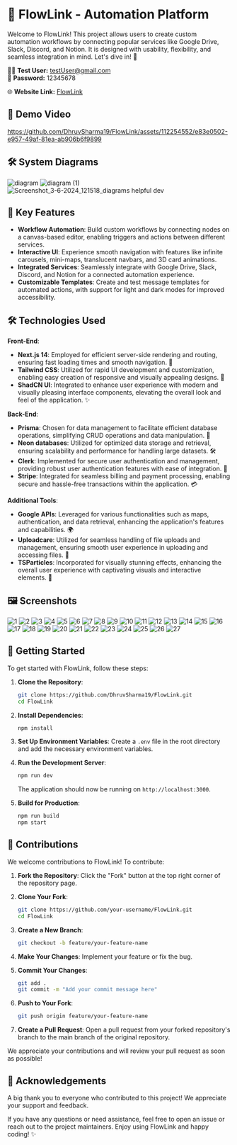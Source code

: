 # 🚀 FlowLink - Automation Platform

Welcome to FlowLink! This project allows users to create custom automation workflows by connecting popular services like Google Drive, Slack, Discord, and Notion. It is designed with usability, flexibility, and seamless integration in mind. Let's dive in! 🌊

🧑‍💻 **Test User:** testUser@gmail.com  
🔐 **Password:** 12345678

🌐 **Website Link:**  [FlowLink](https://flow-link.vercel.app/)

## 🎥 Demo Video

https://github.com/DhruvSharma19/FlowLink/assets/112254552/e83e0502-e957-49af-81ea-ab906b6f9899

## 🛠️ System Diagrams

![diagram](https://github.com/DhruvSharma19/FlowLink/assets/112254552/97cd5469-8ac0-40fe-a13d-633b7f5a8f6c)
![diagram (1)](https://github.com/DhruvSharma19/FlowLink/assets/112254552/1603971a-cf0d-4f80-abea-3bba09bc5fcd)
![Screenshot_3-6-2024_121518_diagrams helpful dev](https://github.com/DhruvSharma19/FlowLink/assets/112254552/8033e73c-3270-4194-bd5f-475e11b36f82)

## 🌟 Key Features

- **Workflow Automation**: Build custom workflows by connecting nodes on a canvas-based editor, enabling triggers and actions between different services.
- **Interactive UI**: Experience smooth navigation with features like infinite carousels, mini-maps, translucent navbars, and 3D card animations.
- **Integrated Services**: Seamlessly integrate with Google Drive, Slack, Discord, and Notion for a connected automation experience.
- **Customizable Templates**: Create and test message templates for automated actions, with support for light and dark modes for improved accessibility.

## 🛠 Technologies Used

**Front-End**:
- **Next.js 14**: Employed for efficient server-side rendering and routing, ensuring fast loading times and smooth navigation. 🚀
- **Tailwind CSS**: Utilized for rapid UI development and customization, enabling easy creation of responsive and visually appealing designs. 🎨
- **ShadCN UI**: Integrated to enhance user experience with modern and visually pleasing interface components, elevating the overall look and feel of the application. ✨

**Back-End**:
- **Prisma**: Chosen for data management to facilitate efficient database operations, simplifying CRUD operations and data manipulation. 💼
- **Neon databases**: Utilized for optimized data storage and retrieval, ensuring scalability and performance for handling large datasets. 🛠️
- **Clerk**: Implemented for secure user authentication and management, providing robust user authentication features with ease of integration. 🔐
- **Stripe**: Integrated for seamless billing and payment processing, enabling secure and hassle-free transactions within the application. 💳

**Additional Tools**:
- **Google APIs**: Leveraged for various functionalities such as maps, authentication, and data retrieval, enhancing the application's features and capabilities. 🌍
- **Uploadcare**: Utilized for seamless handling of file uploads and management, ensuring smooth user experience in uploading and accessing files. 📂
- **TSParticles**: Incorporated for visually stunning effects, enhancing the overall user experience with captivating visuals and interactive elements. 🌟
  
## 🖼️ Screenshots

![1](https://github.com/DhruvSharma19/FlowLink/assets/112254552/7d198c88-a4c6-445f-b189-47e866433c1f)
![2](https://github.com/DhruvSharma19/FlowLink/assets/112254552/59208a27-9038-4339-a41f-6234a56e39ee)
![3](https://github.com/DhruvSharma19/FlowLink/assets/112254552/54f530af-840f-4f1b-b2dd-818efbcbacda)
![4](https://github.com/DhruvSharma19/FlowLink/assets/112254552/84893bac-e5bc-4e6d-a756-938f414342fb)
![5](https://github.com/DhruvSharma19/FlowLink/assets/112254552/b8069c91-51df-46b7-b13b-938322169b53)
![6](https://github.com/DhruvSharma19/FlowLink/assets/112254552/12afc578-bbbe-4192-a0f8-1c864b3d0f8d)
![7](https://github.com/DhruvSharma19/FlowLink/assets/112254552/960c57ef-820a-4c09-be3a-fb9fa844ddc3)
![8](https://github.com/DhruvSharma19/FlowLink/assets/112254552/825df34f-cd39-447d-acc0-21b3a5ff833b)
![9](https://github.com/DhruvSharma19/FlowLink/assets/112254552/5edd8cb6-488b-469e-84bb-29e0c77c8ec3)
![10](https://github.com/DhruvSharma19/FlowLink/assets/112254552/cd70c936-368f-42ec-ba42-21c2053da939)
![11](https://github.com/DhruvSharma19/FlowLink/assets/112254552/5a303a6b-e6a2-4195-ad3d-85ef7ebc8263)
![12](https://github.com/DhruvSharma19/FlowLink/assets/112254552/0d2e5515-250c-4380-9660-919f587a157c)
![13](https://github.com/DhruvSharma19/FlowLink/assets/112254552/c77f468a-6530-45d2-bd55-69866d4bcf18)
![14](https://github.com/DhruvSharma19/FlowLink/assets/112254552/0e08f3b0-706a-4df7-bdb1-5baf03cf5f1c)
![15](https://github.com/DhruvSharma19/FlowLink/assets/112254552/a187d5a8-1167-4da9-a3e5-de9579e99c2f)
![16](https://github.com/DhruvSharma19/FlowLink/assets/112254552/196788c9-92ab-4a2d-8769-bd6ce7039cea)
![17](https://github.com/DhruvSharma19/FlowLink/assets/112254552/e5b87ed8-2cc5-4070-915f-955f59e1f502)
![18](https://github.com/DhruvSharma19/FlowLink/assets/112254552/d2ca8228-a8f6-49fa-a3e8-22292caef16c)
![19](https://github.com/DhruvSharma19/FlowLink/assets/112254552/ef511c57-39fc-445b-8098-e044bffa0e0a)
![20](https://github.com/DhruvSharma19/FlowLink/assets/112254552/81bd89f9-0fe5-4bbc-8d6c-11f5177cf992)
![21](https://github.com/DhruvSharma19/FlowLink/assets/112254552/cd4a01f2-2733-46bc-8a9b-bda04558f700)
![22](https://github.com/DhruvSharma19/FlowLink/assets/112254552/d09b4b75-2418-4bfa-b719-89ef846fb3df)
![23](https://github.com/DhruvSharma19/FlowLink/assets/112254552/f467fe74-6363-411c-9b62-0f5a8c5f876d)
![24](https://github.com/DhruvSharma19/FlowLink/assets/112254552/810e808b-bb46-457e-95be-fa5bd9f9c30f)
![25](https://github.com/DhruvSharma19/FlowLink/assets/112254552/c58b4d22-aca0-4a4c-90fd-8cbf8a46c96c)
![26](https://github.com/DhruvSharma19/FlowLink/assets/112254552/1573b427-3d13-4c47-ac4c-5bb87e220cac)
![27](https://github.com/DhruvSharma19/FlowLink/assets/112254552/cdbed35e-2a27-4f2d-a9a0-32ea760a25bd)


## 🚀 Getting Started

To get started with FlowLink, follow these steps:

1. **Clone the Repository**:
   ```bash
   git clone https://github.com/DhruvSharma19/FlowLink.git
   cd FlowLink
   ```

2. **Install Dependencies**:
   ```bash
   npm install
   ```

3. **Set Up Environment Variables**:
   Create a `.env` file in the root directory and add the necessary environment variables.

4. **Run the Development Server**:
   ```bash
   npm run dev
   ```
   The application should now be running on `http://localhost:3000`.

5. **Build for Production**:
   ```bash
   npm run build
   npm start
   ```

## 🤝 Contributions

We welcome contributions to FlowLink! To contribute:

1. **Fork the Repository**:
   Click the "Fork" button at the top right corner of the repository page.

2. **Clone Your Fork**:
   ```bash
   git clone https://github.com/your-username/FlowLink.git
   cd FlowLink
   ```

3. **Create a New Branch**:
   ```bash
   git checkout -b feature/your-feature-name
   ```

4. **Make Your Changes**:
   Implement your feature or fix the bug.

5. **Commit Your Changes**:
   ```bash
   git add .
   git commit -m "Add your commit message here"
   ```

6. **Push to Your Fork**:
   ```bash
   git push origin feature/your-feature-name
   ```

7. **Create a Pull Request**:
   Open a pull request from your forked repository's branch to the main branch of the original repository.

We appreciate your contributions and will review your pull request as soon as possible!

## 🙏 Acknowledgements

A big thank you to everyone who contributed to this project! We appreciate your support and feedback.

If you have any questions or need assistance, feel free to open an issue or reach out to the project maintainers. Enjoy using FlowLink and happy coding! ✨

